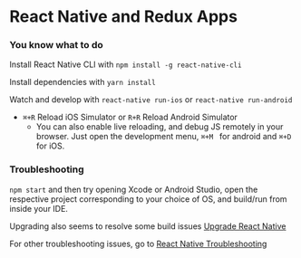 # React Native and Redux Apps

### You know what to do

Install React Native CLI with `npm install -g react-native-cli`

Install dependencies with `yarn install`

Watch and develop with `react-native run-ios` or `react-native run-android`

- `⌘+R` Reload iOS Simulator or `R+R` Reload Android Simulator 
  - You can also enable live reloading, and debug JS remotely in your browser. Just open the development menu, `⌘+M ` for android and `⌘+D` for iOS.

### Troubleshooting

`npm start` and then try opening Xcode or Android Studio, open the respective project corresponding to your choice of OS, and build/run from inside your IDE.

Upgrading also seems to resolve some build issues [Upgrade React Native](https://facebook.github.io/react-native/docs/upgrading.html)

For other troubleshooting issues, go to [React Native Troubleshooting](https://facebook.github.io/react-native/docs/troubleshooting.html)


